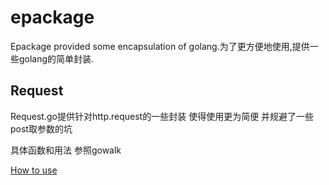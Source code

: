 # epackage
Epackage provided some encapsulation of golang.为了更方便地使用,提供一些golang的简单封装.

## Request

Request.go提供针对http.request的一些封装 使得使用更为简便 并规避了一些post取参数的坑

具体函数和用法 参照gowalk

[How to use](https://gowalker.org/jesusslim/epackage)